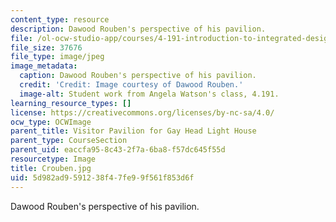 ```yaml
---
content_type: resource
description: Dawood Rouben's perspective of his pavilion.
file: /ol-ocw-studio-app/courses/4-191-introduction-to-integrated-design-fall-2006/5d982ad9591238f47fe99f561f853d6f_Crouben.jpg
file_size: 37676
file_type: image/jpeg
image_metadata:
  caption: Dawood Rouben's perspective of his pavilion.
  credit: 'Credit: Image courtesy of Dawood Rouben.'
  image-alt: Student work from Angela Watson's class, 4.191.
learning_resource_types: []
license: https://creativecommons.org/licenses/by-nc-sa/4.0/
ocw_type: OCWImage
parent_title: Visitor Pavilion for Gay Head Light House
parent_type: CourseSection
parent_uid: eaccfa95-8c43-2f7a-6ba8-f57dc645f55d
resourcetype: Image
title: Crouben.jpg
uid: 5d982ad9-5912-38f4-7fe9-9f561f853d6f
---
```

Dawood Rouben's perspective of his pavilion.